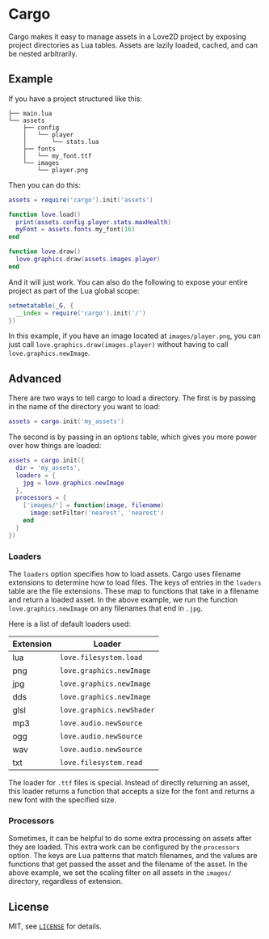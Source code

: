 Cargo
===

Cargo makes it easy to manage assets in a Love2D project by exposing project directories as Lua tables.
Assets are lazily loaded, cached, and can be nested arbitrarily.

Example
---

If you have a project structured like this:

```
├── main.lua
└── assets
    ├── config
    │   └── player
    │       └── stats.lua
    ├── fonts
    │   └── my_font.ttf
    └── images
        └── player.png
```

Then you can do this:

```lua
assets = require('cargo').init('assets')

function love.load()
  print(assets.config.player.stats.maxHealth)
  myFont = assets.fonts.my_font(16)
end

function love.draw()
  love.graphics.draw(assets.images.player)
end
```

And it will just work.  You can also do the following to expose your entire project as part of the Lua global scope:

```lua
setmetatable(_G, {
  __index = require('cargo').init('/')
})
```

In this example, if you have an image located at `images/player.png`, you can just call `love.graphics.draw(images.player)` without having to call `love.graphics.newImage`.

Advanced
---

There are two ways to tell cargo to load a directory. The first is by passing in the name of the directory you want to load:

```lua
assets = cargo.init('my_assets')
```

The second is by passing in an options table, which gives you more power over how things are loaded:

```lua
assets = cargo.init({
  dir = 'my_assets',
  loaders = {
    jpg = love.graphics.newImage
  },
  processors = {
    ['images/'] = function(image, filename)
      image:setFilter('nearest', 'nearest')
    end
  }
})
```

### Loaders

The `loaders` option specifies how to load assets.
Cargo uses filename extensions to determine how to load files.
The keys of entries in the `loaders` table are the file extensions.
These map to functions that take in a filename and return a loaded asset.
In the above example, we run the function `love.graphics.newImage` on any filenames that end in `.jpg`.

Here is a list of default loaders used:

| Extension | Loader                    |
| --------- | ------------------------- |
| lua       | `love.filesystem.load`    |
| png       | `love.graphics.newImage`  |
| jpg       | `love.graphics.newImage`  |
| dds       | `love.graphics.newImage`  |
| glsl      | `love.graphics.newShader` |
| mp3       | `love.audio.newSource`    |
| ogg       | `love.audio.newSource`    |
| wav       | `love.audio.newSource`    |
| txt       | `love.filesystem.read`    |

The loader for `.ttf` files is special. Instead of directly returning an asset, this loader returns a function that accepts a size for the font and returns a new font with the specified size.

### Processors

Sometimes, it can be helpful to do some extra processing on assets after they are loaded.
This extra work can be configured by the `processors` option.
The keys are Lua patterns that match filenames, and the values are functions that get passed the asset and the filename of the asset.
In the above example, we set the scaling filter on all assets in the `images/` directory, regardless of extension.

License
---

MIT, see [`LICENSE`](LICENSE) for details.
